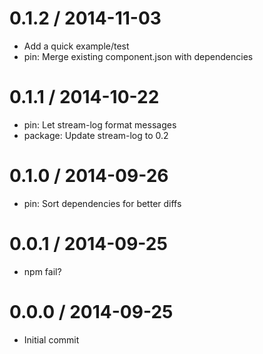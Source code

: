 
0.1.2 / 2014-11-03
==================

  * Add a quick example/test
  * pin: Merge existing component.json with dependencies

0.1.1 / 2014-10-22
==================

  * pin: Let stream-log format messages
  * package: Update stream-log to 0.2

0.1.0 / 2014-09-26
==================

  * pin: Sort dependencies for better diffs

0.0.1 / 2014-09-25
==================

  * npm fail?

0.0.0 / 2014-09-25
==================

  * Initial commit
